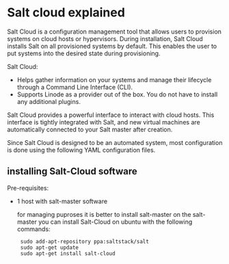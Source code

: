 # Salt cloud explained 


Salt Cloud is a configuration management tool that allows users to provision systems on cloud hosts or hypervisors. During installation, Salt Cloud installs Salt on all provisioned systems by default. This enables the user to put systems into the desired state during provisioning.


Salt Cloud:

- Helps gather information on your systems and manage their lifecycle through a Command Line Interface (CLI).
- Supports Linode as a provider out of the box. You do not have to install any additional plugins.



Salt Cloud provides a powerful interface to interact with cloud hosts. This interface is tightly integrated with Salt, and new virtual machines are automatically connected to your Salt master after creation.

Since Salt Cloud is designed to be an automated system, most configuration is done using the following YAML configuration files.


 
## installing Salt-Cloud software 

Pre-requisites:

- 1 host with salt-master software

   
   for managing puproses it is better to install salt-master on the salt-master 
   you can install Salt-Cloud on ubuntu with the following commands: 
   
       sudo add-apt-repository ppa:saltstack/salt
       sudo apt-get update
       sudo apt-get install salt-cloud
       

